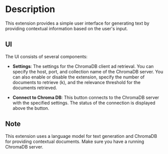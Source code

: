 # Description

This extension provides a simple user interface for generating text by providing contextual information based on the user's input. 


## UI

The UI consists of several components:

- **Settings**: The settings for the ChromaDB client ad retrieval. You can specify the host, port, and collection name of the ChromaDB server. You can also enable or disable the extension, specify the number of documents to retrieve (k), and the relevance threshold for the documents retrieved.

- **Connect to Chroma DB**: This button connects to the ChromaDB server with the specified settings. The status of the connection is displayed above the button.

## Note

This extension uses a language model for text generation and ChromaDB for providing contextual documents. Make sure you have a running ChromaDB server.